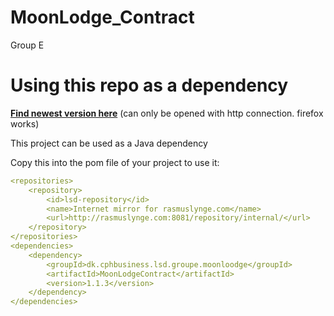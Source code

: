 # MoonLodge_Contract
Group E   


# Using this repo as a dependency
[**Find newest version here**](http://rasmuslynge.com:8081/#artifact/dk.cphbusiness.lsd.groupe.moonloodge/MoonLodgeContract) (can only be opened with http connection. firefox works)

This project can be used as a Java dependency 

Copy this into the pom file of your project to use it:
```yml
<repositories>
    <repository>
        <id>lsd-repository</id>          
        <name>Internet mirror for rasmuslynge.com</name>
        <url>http://rasmuslynge.com:8081/repository/internal/</url>
    </repository>
</repositories>
<dependencies>
    <dependency>
        <groupId>dk.cphbusiness.lsd.groupe.moonloodge</groupId>
        <artifactId>MoonLodgeContract</artifactId>
        <version>1.1.3</version>
    </dependency>
</dependencies>
```
